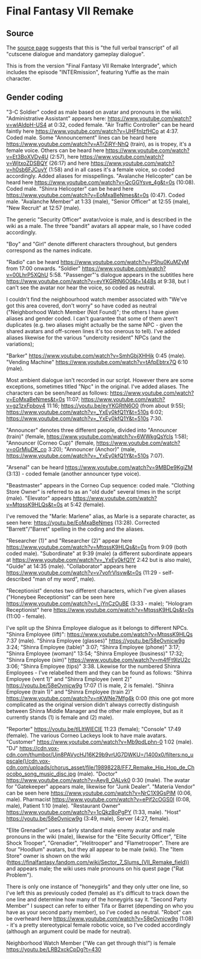 # Final Fantasy VII Remake

## Source

The [source page](https://finalfantasy.fandom.com/wiki/Final_Fantasy_VII_Remake_script) suggests that this is "the full verbal transcript" of all "cutscene dialogue and mandatory gameplay dialogue".

This is from the version "Final Fantasy VII Remake Intergrade", which includes the episode "INTERmission", featuring Yuffie as the main character.

## Gender coding

"3-C Soldier" coded as male based on avatar and pronouns in the wiki. 
"Administrative Assistant" appears here: https://www.youtube.com/watch?v=wlAIdpH-US4 at 0:32, coded female. 
"Air Traffic Controller" can be heard faintly here https://www.youtube.com/watch?v=UHFfnIzfHCo at 4:37. Coded male. 
Some "Announcement" lines can be heard here https://www.youtube.com/watch?v=ATrZiRY-NhQ (train), as is tropey, it's a female voice. Others can be heard here https://www.youtube.com/watch?v=Et3BoXVDy4U (2:57), here https://www.youtube.com/watch?v=WjtxoZDSBQY (26:17) and here https://www.youtube.com/watch?v=h0sb6FJCuyY (1:58) and in all cases it's a female voice, so coded accordingly. Added aliases for misspellings. 
"Avalanche Helicopter" can be heard here https://www.youtube.com/watch?v=QcGGYsve_4g&t=0s (10:08). Coded male. "Shinra Helicopter" can be heard here https://www.youtube.com/watch?v=EoMxaBeNmes&t=0s (0:47). Coded male. "Avalanche Member" at 1:33 (male), "Senior Officer" at 12:55 (male), "New Recruit" at 12:57 (male). 

The generic "Security Officer" avatar/voice is male, and is described in the wiki as a male. The three "bandit" avatars all appear male, so I have coded accordingly. 

"Boy" and "Girl" denote different characters throughout, but genders correspond as the names indicate. 

"Radio" can be heard https://www.youtube.com/watch?v=P5hu0KuMZyM from 17:00 onwards.  "Soldier" https://www.youtube.com/watch?v=00LhrP5XQhU 5:58. "Passenger"'s dialogue appears in the subtitles here https://www.youtube.com/watch?v=evYKGRtN6O0&t=1448s at 9:38, but I can't see the avatar nor hear the voice, so coded as neutral.  

I couldn't find the neighbourhood watch member associated with "We've got this area covered, don't worry" so have coded as neutral ("Neighborhood Watch Member (Not Found)"; the others I have given aliases and gender coded. I can't guarantee that some of them aren't duplicates (e.g. two aliases might actually be the same NPC - given the shared avatars and off-screen lines it's too onerous to tell). I've added aliases likewise for the various "undercity resident" NPCs (and the variations); 

"Barker" https://www.youtube.com/watch?v=SmhGbjXHHik 0:45 (male). "Vending Machine" https://www.youtube.com/watch?v=tAfpEbtrx7Q 6:10 (male). 

Most ambient dialogue isn't recorded in our script. However there are some exceptions, sometimes titled "Npc" in the original. I've added aliases. The characters can be seen/heard as follows: https://www.youtube.com/watch?v=EoMxaBeNmes&t=0s 11:07; https://www.youtube.com/watch?v=gz1zxFpbov4 11:16; https://youtu.be/evYKGRtN6O0 (from about 9:55); https://www.youtube.com/watch?v=_YxEy0kfQ1Y&t=510s 6:02; https://www.youtube.com/watch?v=_YxEy0kfQ1Y&t=510s 7:30. 

"Announcer" denotes three different people, divided into "Announcer (train)" (female, https://www.youtube.com/watch?v=6WWkgQsYcls 1:58); "Announcer (Corneo Cup)" (female, https://www.youtube.com/watch?v=oGrMjuDK_co 3:20); "Announcer (Anchor)" (male, https://www.youtube.com/watch?v=_YxEy0kfQ1Y&t=510s 7:07). 

"Arsenal" can be heard https://www.youtube.com/watch?v=9MBDe9KgiZM (3:13) - coded female (another announcer type voice). 

"Beastmaster" appears in the Corneo Cup sequence: coded male. "Clothing Store Owner" is referred to as an "old dude" several times in the script (male). "Elevator" appears https://www.youtube.com/watch?v=MtqssK9HLQs&t=0s at 5:42 (female). 

I've removed the "Marle: Marlene" alias, as Marle is a separate character, as seen here: https://youtu.be/EoMxaBeNmes (13:28). Corrected "Barrett"/"Barret" spelling in the coding and the aliases. 

"Researcher (1)" and "Researcher (2)" appear here https://www.youtube.com/watch?v=MtqssK9HLQs&t=0s from 9:09 (both coded male). "Subordinate" at 9:39 (male) (a different subordinate appears at https://www.youtube.com/watch?v=_YxEy0kfQ1Y 2:42 but is also male), "Guide" at 14:35 (male). "Collaborator" appears here https://www.youtube.com/watch?v=v7vofrVlsvw&t=0s (11:29 - self-described "man of my word", male). 

"Receptionist" denotes two different characters, which I've given aliases ("Honeybee Receptionist" can be seen here https://www.youtube.com/watch?v=l_jYnCzOuBE (3:33 - male); "Hologram Receptionist" here https://www.youtube.com/watch?v=MtqssK9HLQs&t=0s (11:00 - female). 

I've split up the Shinra Employee dialogue as it belongs to different NPCs. "Shinra Employee (lift)": https://www.youtube.com/watch?v=MtqssK9HLQs 7:37 (male). "Shinra Employee (glasses)" https://youtu.be/58eOvnicw9g 3:24; "Shinra Employee (table)" 3:07; "Shinra Employee (phone)" 3:17; "Shinra Employee (woman)" 13:54; "Shinra Employee (business)" 17:32; "Shinra Employee (sim)" https://www.youtube.com/watch?v=m4fFt9lzU2c 3:06; "Shinra Employee (tips)" 3:38. 
Likewise for the numbered Shinra Employees - I've relabelled them and they can be found as follows: "Shinra Employee (vent 1)" and "Shinra Employee (vent 2)" https://youtu.be/58eOvnicw9g 17:07 (1 is male, 2 is female). "Shinra Employee (train 1)" and "Shinra Employee (train 2)" https://www.youtube.com/watch?v=nKWNe7Mfg4k 0:00 (this one got more complicated as the original version didn't always correctly distinguish between Shinra Middle Manager and the other male employee, but as it currently stands (1) is female and (2) male). 

"Reporter" https://youtu.be/tlLItWlEClE 11:23 (female); "Console" 17:49 (female). The various Corneo Lackeys look to have male avatars. "Customer" https://www.youtube.com/watch?v=Mb9pdLphn-0 1:02 (male). "DJ" https://cdn.vox-cdn.com/thumbor/Ujn8PAVycHJ16K29b9vrUG7DWKU=/1400x0/filters:no_upscale()/cdn.vox-cdn.com/uploads/chorus_asset/file/19898228/FF7_Remake_Hip_Hop_de_Chocobo_song_music_disc.jpg (male). "Doctor" https://www.youtube.com/watch?v=Aey8_OALvk0 0:30 (male). The avatar for "Gatekeeper" appears male, likewise for "Junk Dealer". "Materia Vendor" can be seen here https://www.youtube.com/watch?v=NrC1X9GsPlM (0:06, male). Pharmacist https://www.youtube.com/watch?v=ePjf2cOGS0I (0:08, male), Patient 1:10 (male). "Restaurant Owner" https://www.youtube.com/watch?v=1cQkzBoPgPY (1:33, male). "Host" https://youtu.be/58eOvnicw9g (3:49, male), Server (4:27, female). 

"Elite Grenadier" uses a fairly standard male enemy avatar and male pronouns in the wiki (male), likewise for the "Elite Security Officer", "Elite Shock Trooper", "Grenadier", "Helitrooper" and "Flametrooper". There are four "Hoodlum" avatars, but they all appear to be male (wiki). The "Item Store" owner is shown on the wiki (https://finalfantasy.fandom.com/wiki/Sector_7_Slums_(VII_Remake_field)) and appears male; the wiki uses male pronouns on his quest page ("Rat Problem"). 

There is only one instance of "honeygirls" and they only utter one line, so I've left this as previously coded (female) as it's difficult to track down the one line and determine how many of the honeygirls say it. "Second Party Member" I suspect can refer to either Tifa or Barret (depending on who you have as your second party member), so I've coded as neutral. "Robot" can be overheard here https://www.youtube.com/watch?v=58eOvnicw9g (1:08) - it's a pretty stereotypical female robotic voice, so I've coded accordingly (although an argument could be made for neutral). 

Neighborhood Watch Member ("We can get through this!") is female https://youtu.be/LRB2xckCpDg?t=430